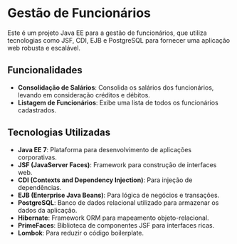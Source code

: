 # Gestão de Funcionários

Este é um projeto Java EE para a gestão de funcionários, que utiliza tecnologias como JSF, CDI, EJB e PostgreSQL para fornecer uma aplicação web robusta e escalável.

## Funcionalidades

- **Consolidação de Salários**: Consolida os salários dos funcionários, levando em consideração créditos e débitos.
- **Listagem de Funcionários**: Exibe uma lista de todos os funcionários cadastrados.

## Tecnologias Utilizadas

- **Java EE 7**: Plataforma para desenvolvimento de aplicações corporativas.
- **JSF (JavaServer Faces)**: Framework para construção de interfaces web.
- **CDI (Contexts and Dependency Injection)**: Para injeção de dependências.
- **EJB (Enterprise Java Beans)**: Para lógica de negócios e transações.
- **PostgreSQL**: Banco de dados relacional utilizado para armazenar os dados da aplicação.
- **Hibernate**: Framework ORM para mapeamento objeto-relacional.
- **PrimeFaces**: Biblioteca de componentes JSF para interfaces ricas.
- **Lombok**: Para reduzir o código boilerplate.

